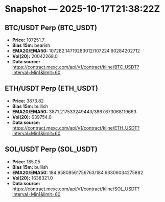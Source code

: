 # Snapshot — 2025-10-17T21:38:22Z

## BTC/USDT Perp (BTC_USDT)
- **Price:** 107251.7
- **Bias 15m:** bearish
- **EMA20/EMA50:** 107282.14719283012/107224.60284202712
- **Vol(20):** 20042268.0
- **Data source:** https://contract.mexc.com/api/v1/contract/kline/BTC_USDT?interval=Min1&limit=60

## ETH/USDT Perp (ETH_USDT)
- **Price:** 3873.82
- **Bias 15m:** bullish
- **EMA20/EMA50:** 3871.217533249443/3867.673068119663
- **Vol(20):** 639754.0
- **Data source:** https://contract.mexc.com/api/v1/contract/kline/ETH_USDT?interval=Min1&limit=60

## SOL/USDT Perp (SOL_USDT)
- **Price:** 185.05
- **Bias 15m:** bullish
- **EMA20/EMA50:** 184.95808561756763/184.63306034275882
- **Vol(20):** 1638321.0
- **Data source:** https://contract.mexc.com/api/v1/contract/kline/SOL_USDT?interval=Min1&limit=60
